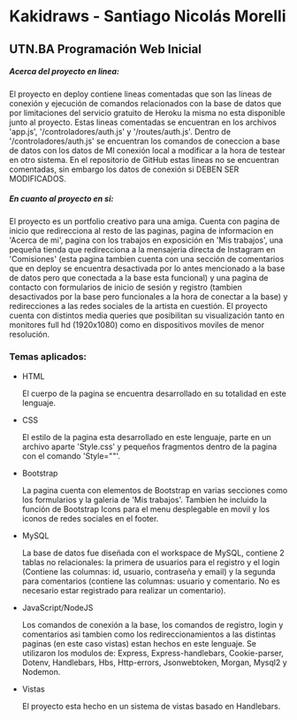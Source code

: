 # Kakidraws - Santiago Nicolás Morelli
## UTN.BA Programación Web Inicial

##### Acerca del proyecto en linea:

  El proyecto en deploy contiene lineas comentadas que son las lineas de conexión y ejecución de comandos
relacionados con la base de datos que por limitaciones del servicio gratuito de Heroku la misma no esta disponible
junto al proyecto. Estas lineas comentadas se encuentran en los archivos 'app.js', '/controladores/auth.js' y
'/routes/auth.js'. Dentro de '/controladores/auth.js' se encuentran los comandos de coneccion a base de datos con
los datos de MI conexión local a modificar a la hora de testear en otro sistema. En el repositorio de GitHub estas
lineas no se encuentran comentadas, sin embargo los datos de conexión si DEBEN SER MODIFICADOS.

##### En cuanto al proyecto en si:

  El proyecto es un portfolio creativo para una amiga. Cuenta con pagina de inicio que redirecciona al resto de las
paginas, pagina de informacion en 'Acerca de mi', pagina con los trabajos en exposición en 'Mis trabajos', una pequeña
tienda que redirecciona a la mensajeria directa de Instagram en 'Comisiones' (esta pagina tambien cuenta con una sección
de comentarios que en deploy se encuentra desactivada por lo antes mencionado a la base de datos pero que conectada a la 
base esta funcional) y una pagina de contacto con formularios de inicio de sesión y registro (tambien desactivados por la
base pero funcionales a la hora de conectar a la base) y redirecciones a las redes sociales de la artista en cuestión.
  El proyecto cuenta con distintos media queries que posibilitan su visualización tanto en monitores full hd (1920x1080)
como en dispositivos moviles de menor resolución.

### Temas aplicados:

- HTML
  
  El cuerpo de la pagina se encuentra desarrollado en su totalidad en este lenguaje.

- CSS

  El estilo de la pagina esta desarrollado en este lenguaje, parte en un archivo aparte 'Style.css' y pequeños fragmentos
dentro de la pagina con el comando 'Style=""'.

- Bootstrap

  La pagina cuenta con elementos de Bootstrap en varias secciones como los formularios y la galeria de 'Mis trabajos'.
Tambien he incluido la función de Bootstrap Icons para el menu desplegable en movil y los iconos de redes sociales en el footer.

- MySQL

  La base de datos fue diseñada con el workspace de MySQL, contiene 2 tablas no relacionales: la primera de usuarios para el
registro y el login (Contiene las columnas: id, usuario, contraseña y email) y la segunda para comentarios (contiene las columnas:
usuario y comentario. No es necesario estar registrado para realizar un comentario).

- JavaScript/NodeJS

  Los comandos de conexión a la base, los comandos de registro, login y comentarios asi tambien como los redireccionamientos a las
distintas paginas (en este caso vistas) estan hechos en este lenguaje. Se utilizaron los modulos de: Express, Express-handlebars,
Cookie-parser, Dotenv, Handlebars, Hbs, Http-errors, Jsonwebtoken, Morgan, Mysql2 y Nodemon.

- Vistas

  El proyecto esta hecho en un sistema de vistas basado en Handlebars.